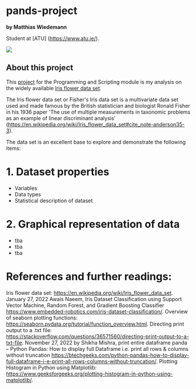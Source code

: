 # pands-project

**by Matthias Wiedemann**

Student at [ATU] (https://www.atu.ie/).

<img src="https://www.embedded-robotics.com/wp-content/uploads/2022/01/Iris-Dataset-Classification-1024x367.png">

## About this project

This [project](https://atu-main-mdl-euwest1.s3.eu-west-1.amazonaws.com/66/82/6682ae48f67ebab9c769ddae345221f3d6405bfe?response-content-disposition=inline%3B%20filename%3D%22Project%202024.pdf%22&response-content-type=application%2Fpdf&X-Amz-Content-Sha256=UNSIGNED-PAYLOAD&X-Amz-Algorithm=AWS4-HMAC-SHA256&X-Amz-Credential=AKIAWRN6GJFLWCMOG6H7%2F20240503%2Feu-west-1%2Fs3%2Faws4_request&X-Amz-Date=20240503T150953Z&X-Amz-SignedHeaders=host&X-Amz-Expires=21547&X-Amz-Signature=acbfbd441db6e3cd56ef3e3b9fcc1c2b1921963e00667cebf1c714bd8cd504a6) for the Programming and Scripting module is my analysis on the widely available [Iris flower data set](https://archive.ics.uci.edu/dataset/53/iris).


The Iris flower data set or Fisher's Iris data set is a multivariate data set used and made famous by the British statistician and biologist Ronald Fisher in his 1936 paper 'The use of multiple measurements in taxonomic problems as an example of linear discriminant analysis' (https://en.wikipedia.org/wiki/Iris_flower_data_set#cite_note-anderson35-3).

The data set is an excellent base to explore and demonstrate the following items:

# 1. Dataset properties
* Variables
* Data types
* Statistical description of dataset

# 2. Graphical representation of data
* tba
* tba
* tba





# References and further readings:

Iris flower data set: https://en.wikipedia.org/wiki/Iris_flower_data_set.
January 27, 2022 Awais Naeem, Iris Dataset Classification using Support Vector Machine, Random Forest, and Gradient Boosting Classifier https://www.embedded-robotics.com/iris-dataset-classification/.
Overview of seaborn plotting functions: https://seaborn.pydata.org/tutorial/function_overview.html.
Directing print output to a .txt file: https://stackoverflow.com/questions/36571560/directing-print-output-to-a-txt-file.
November 27, 2022 by Shikha Mishra, print entire dataframe panda – Python Pandas: How to display full Dataframe i.e. print all rows & columns without truncation https://btechgeeks.com/python-pandas-how-to-display-full-dataframe-i-e-print-all-rows-columns-without-truncation/.
Plotting Histogram in Python using Matplotlib: https://www.geeksforgeeks.org/plotting-histogram-in-python-using-matplotlib/.


